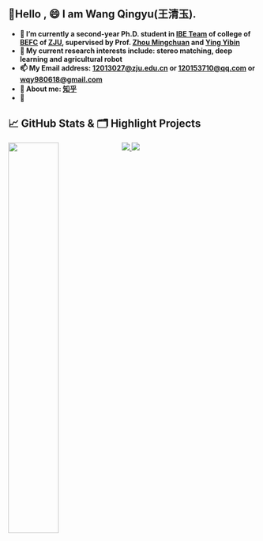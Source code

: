 

## 👋Hello , 😄 I am Wang Qingyu(王清玉).


- **🔭 I’m currently a second-year Ph.D. student in [IBE Team](http://ibe.zju.edu.cn/index.html) of college of [BEFC](http://www.caefs.zju.edu.cn/english/) of [ZJU](https://www.zju.edu.cn/), supervised by Prof. [Zhou Mingchuan](https://github.com/zhoushuai123) and [Ying Yibin](https://person.zju.edu.cn/0089059)**
- **🌱 My current research interests include: stereo matching, deep learning and agricultural robot**
- **📫 My Email address: 12013027@zju.edu.cn or 120153710@qq.com or wqy980618@gmail.com**
- **💬 About me: [知乎](https://www.zhihu.com/people/jason-14-58-38/posts)**
- 💬

## &#x1f4c8; GitHub Stats & 🗂️ Highlight Projects

<a href="https://github.com/wangqingyu985">
    <img align="left" width="45%" src="https://github-readme-stats.vercel.app/api?username=wangqingyu985&theme=nightowl&show_icons=true" />
</a>

<a href="https://github.com/wangqingyu985/Stereo_Matching">
  <img src="https://github-readme-stats.vercel.app/api/pin/?username=wangqingyu985&repo=Stereo_Matching&theme=tokyonight&show_icons=true" />
</a>

<a href="https://github.com/wangqingyu985/SLAM">
  <img src="https://github-readme-stats.vercel.app/api/pin/?username=wangqingyu985&repo=SLAM&theme=tokyonight&show_icons=true" />
</a>

 

